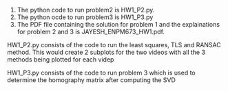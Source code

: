 1. The python code to run problem2 is HW1_P2.py.
2. The python ocde to run problem3 is HW1_P3.py
3. The PDF file containing the solution for problem 1 and the explainations for problem 2 and 3 is JAYESH_ENPM673_HW1.pdf.


HW1_P2.py consists of the code to run the least squares, TLS and RANSAC method. This would create 2 subplots for the two videos with all the 3 methods being plotted for each videp

HW1_P3.py consists of the code to run problem 3 which is used to determine the homography matrix after computing the SVD
